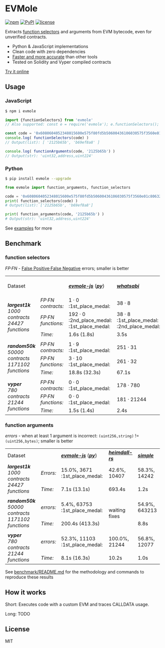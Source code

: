 # EVMole

[![npm](https://img.shields.io/npm/v/evmole)](https://www.npmjs.com/package/evmole)
[![PyPI](https://img.shields.io/pypi/v/evmole?color=006dad)](https://pypi.org/project/evmole)
[![license](https://img.shields.io/github/license/cdump/evmole)](./LICENSE)

Extracts [function selectors](https://docs.soliditylang.org/en/latest/abi-spec.html#function-selector) and arguments from EVM bytecode, even for unverified contracts.

- Python & JavaScript implementations
- Clean code with zero dependencies
- [Faster and more accurate](#Benchmark) than other tools
- Tested on Solidity and Vyper compiled contracts

[Try it online](https://cdump.github.io/evmole/)

## Usage

### JavaScript
```sh
$ npm i evmole
```
```javascript
import {functionSelectors} from 'evmole'
// Also supported: const e = require('evmole'); e.functionSelectors();

const code = '0x6080604052348015600e575f80fd5b50600436106030575f3560e01c80632125b65b146034578063b69ef8a8146044575b5f80fd5b6044603f3660046046565b505050565b005b5f805f606084860312156057575f80fd5b833563ffffffff811681146069575f80fd5b925060208401356001600160a01b03811681146083575f80fd5b915060408401356001600160e01b0381168114609d575f80fd5b80915050925092509256fea2646970667358221220fbd308f142157eaf0fdc0374a3f95f796b293d35c337d2d9665b76dfc69501ea64736f6c63430008170033'
console.log( functionSelectors(code) )
// Output(list): [ '2125b65b', 'b69ef8a8' ]

console.log( functionArguments(code, '2125b65b') )
// Output(str): 'uint32,address,uint224'
```

### Python
```sh
$ pip install evmole --upgrade
```
```python
from evmole import function_arguments, function_selectors

code = '0x6080604052348015600e575f80fd5b50600436106030575f3560e01c80632125b65b146034578063b69ef8a8146044575b5f80fd5b6044603f3660046046565b505050565b005b5f805f606084860312156057575f80fd5b833563ffffffff811681146069575f80fd5b925060208401356001600160a01b03811681146083575f80fd5b915060408401356001600160e01b0381168114609d575f80fd5b80915050925092509256fea2646970667358221220fbd308f142157eaf0fdc0374a3f95f796b293d35c337d2d9665b76dfc69501ea64736f6c63430008170033'
print( function_selectors(code) )
# Output(list): ['2125b65b', 'b69ef8a8']

print( function_arguments(code, '2125b65b') )
# Output(str): 'uint32,address,uint224'
```

See [examples](./examples) for more

## Benchmark

### function selectors
<i>FP·FN</i> - [False Positive·False Negative](https://en.wikipedia.org/wiki/False_positives_and_false_negatives) errors; smaller is better

<table>
 <tr>
  <td>Dataset</td>
  <td></td>
  <td><a href="benchmark/providers/evmole-js/"><b><i>evmole-js</i></b></a> (<a href="benchmark/providers/evmole-py/"><b><i>py</i></b></a>)</td>
  <td><a href="benchmark/providers/whatsabi/"><b><i>whatsabi</i></b></a></td>
  <td><a href="benchmark/providers/evm-hound-rs/"><b><i>evm-hound-rs</i></b></a></td>
  <td><a href="benchmark/providers/heimdall-rs/"><b><i>heimdall-rs</i></b></a></td>
  <td><a href="benchmark/providers/simple/"><b><i>simple</i></b></a></td>
 </tr>
 <tr>
  <td rowspan="3"><i><b>largest1k</b><br>1000 contracts<br>24427 functions</i></td>
  <td><i>FP·FN contracts:</i></td>
  <td>1 · 0 :1st_place_medal:</td>
  <td>38 · 8</td>
  <td>75 · 40</td>
  <td>18 · 103</td>
  <td>95 · 9</td>
 </tr>
 <tr>
  <td><i>FP·FN functions:</i></td>
  <td>192 · 0 :2nd_place_medal: :1st_place_medal:</td>
  <td>38 · 8 :1st_place_medal: :2nd_place_medal:</td>
  <td>720 · 191</td>
  <td>600 · 116</td>
  <td>749 · 12</td>
 </tr>
 <tr>
  <td><i>Time:</i></td>
  <td>1.6s (1.8s)</td>
  <td>3.5s</td>
  <td>1.1s</td>
  <td>691.7s</td>
  <td>1.8s</td>
 </tr>
 <tr><td colspan="7"></td></tr>
 <tr>
  <td rowspan="3"><i><b>random50k</b><br>50000 contracts<br>1171102 functions</i></td>
  <td><i>FP·FN contracts:</i></td>
  <td>1 · 9 :1st_place_medal:</td>
  <td>251 · 31</td>
  <td>693 · 2903</td>
  <td rowspan="3">waiting fixes</td>
  <td>4136 · 77</td>
 </tr>
 <tr>
  <td><i>FP·FN functions:</i></td>
  <td>3 · 10 :1st_place_medal:</td>
  <td>261 · 32</td>
  <td>10798 · 3538</td>
  <td>14652 · 96</td>
 </tr>
 <tr>
  <td><i>Time:</i></td>
  <td>18.8s (32.3s)</td>
  <td>67.1s</td>
  <td>11.9s</td>
  <td>34.4s</td>
 </tr>
 <tr><td colspan="7"></td></tr>
 <tr>
  <td rowspan="3"><i><b>vyper</b><br>780 contracts<br>21244 functions</i></td>
  <td><i>FP·FN contracts:</i></td>
  <td>0 · 0 :1st_place_medal:</td>
  <td>178 · 780</td>
  <td>19 · 300</td>
  <td>0 · 780</td>
  <td>185 · 480</td>
 </tr>
 <tr>
  <td><i>FP·FN functions:</i></td>
  <td>0 · 0 :1st_place_medal:</td>
  <td>181 · 21244</td>
  <td>19 · 8273</td>
  <td>0 · 21244</td>
  <td>197 · 12971</td>
 </tr>
 <tr>
  <td><i>Time:</i></td>
  <td>1.5s (1.4s)</td>
  <td>2.4s</td>
  <td>1.0s</td>
  <td>9.9s</td>
  <td>1.3s</td>
 </tr>
</table>

### function arguments
<i>errors</i> - when at least 1 argument is incorrect: `(uint256,string)` != `(uint256,bytes)`; smaller is better

<table>
 <tr>
  <td>Dataset</td>
  <td></td>
  <td><a href="benchmark/providers/evmole-js/"><b><i>evmole-js</i></b></a> (<a href="benchmark/providers/evmole-py/"><b><i>py</i></b></a>)</td>
  <td><a href="benchmark/providers/heimdall-rs/"><b><i>heimdall-rs</i></b></a></td>
  <td><a href="benchmark/providers/simple/"><b><i>simple</i></b></a></td>
 </tr>
 <tr>
  <td rowspan="2"><i><b>largest1k</b><br>1000 contracts<br>24427 functions</i></td>
  <td><i>Errors:</i></td>
  <td>15.0%, 3671 :1st_place_medal:</td>
  <td>42.6%, 10407</td>
  <td>58.3%, 14242</td>
 </tr>
 <tr>
  <td><i>Time:</i></td>
  <td>7.1s (13.1s)</td>
  <td>693.4s</td>
  <td>1.2s</td>
 </tr>
 <tr><td colspan="5"></td></tr>
 <tr>
  <td rowspan="2"><i><b>random50k</b><br>50000 contracts<br>1171102 functions</i></td>
  <td><i>errors:</i></td>
  <td>5.4%, 63753 :1st_place_medal:</td>
  <td rowspan="2">waiting fixes</td>
  <td>54.9%, 643213</td>
 </tr>
 <tr>
  <td><i>Time:</i></td>
  <td>200.4s (413.3s)</td>
  <td>8.8s</td>
 </tr>
 <tr><td colspan="5"></td></tr>
 <tr>
  <td rowspan="2"><i><b>vyper</b><br>780 contracts<br>21244 functions</i></td>
  <td><i>errors:</i></td>
  <td>52.3%, 11103 :1st_place_medal:</td>
  <td>100.0%, 21244</td>
  <td>56.8%, 12077</td>
 </tr>
 <tr>
  <td><i>Time:</i></td>
  <td>8.1s (16.3s)</td>
  <td>10.2s</td>
  <td>1.0s</td>
 </tr>
</table>

See [benchmark/README.md](./benchmark/) for the methodology and commands to reproduce these results

## How it works

Short: Executes code with a custom EVM and traces CALLDATA usage.

Long: TODO

## License
MIT

